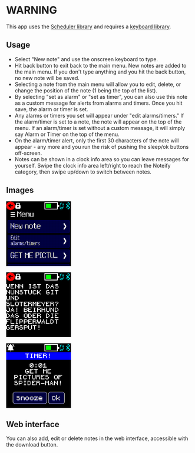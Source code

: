 # WARNING

This app uses the [Scheduler library](https://banglejs.com/apps/?id=sched) and requires a [keyboard library](https://banglejs.com/apps/?c=textinput#).

## Usage

* Select "New note" and use the onscreen keyboard to type. 
* Hit back button to exit back to the main menu. New notes are added to the main menu. If you don't type anything and you hit the back button, no new note will be saved.
* Selecting a note from the main menu will allow you to edit, delete, or change the position of the note (1 being the top of the list).
* By selecting "set as alarm" or "set as timer", you can also use this note as a custom message for alerts from alarms and timers. Once you hit save, the alarm or timer is set.
* Any alarms or timers you set will appear under "edit alarms/timers." If the alarm/timer is set to a note, the note will appear on the top of the menu. If an alarm/timer is set without a custom message, it will simply say Alarm or Timer on the top of the menu.
* On the alarm/timer alert, only the first 30 characters of the note will appear - any more and you run the risk of pushing the sleep/ok buttons off-screen.
* Notes can be shown in a clock info area so you can leave messages for yourself. Swipe the clock info area left/right to reach the Noteify category, then swipe up/down to switch between notes.

## Images

![](menu.png)

![](note.png)

![](timer-alert.png)

## Web interface
You can also add, edit or delete notes in the web interface, accessible with the download button.

